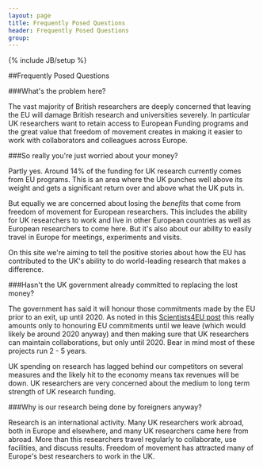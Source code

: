 ```yaml
---
layout: page
title: Frequently Posed Questions
header: Frequently Posed Questions
group: 
---
```

{% include JB/setup %}

##Frequently Posed Questions

###What's the problem here?

The vast majority of British researchers are deeply 
concerned that leaving the EU will damage British research and universities severely. In
particular UK researchers want to retain access to European Funding programs and the
great value that freedom of movement creates in making it easier to work with
collaborators and colleagues across Europe.

###So really you're just worried about your money?

Partly yes. Around 14% of the funding for UK research currently comes from EU programs. 
This is an area where the UK punches well above its weight and gets a significant return 
over and above what the UK puts in.

But equally we are concerned about losing the *benefits* that come from freedom of
movement for European researchers. This includes the ability for UK researchers to 
work and live in other European countries as well as European researchers to come here.
But it's also about our ability to easily travel in Europe for meetings, experiments
and visits. 

On this site we're aiming to tell the positive stories about how the EU has contributed
to the UK's ability to do world-leading research that makes a difference.

###Hasn't the UK government already committed to replacing the lost money?

The government has said it will honour those commitments made by the EU prior to an exit, 
up until 2020. As noted in this 
[Scientists4EU post](http://scientistsforeu.uk/2016/08/press-release-philip-hammond-guarantees-eu-funding/) 
this really amounts only to 
honouring EU commitments until we leave (which would likely be around 2020 anyway) and
then making sure that UK researchers can maintain collaborations, but only until 2020.
Bear in mind most of these projects run 2 - 5 years.

UK spending on research has lagged behind our competitors on several measures and the
likely hit to the economy means tax revenues will be down. UK researchers are very
concerned about the medium to long term strength of UK research funding. 

###Why is our research being done by foreigners anyway?

Research is an international activity. Many UK researchers work abroad, both in Europe
and elsewhere, and many UK researchers came here from abroad. More than this researchers
travel regularly to collaborate, use facilities, and discuss results. Freedom of 
movement has attracted many of Europe's best researchers to work in the UK.

